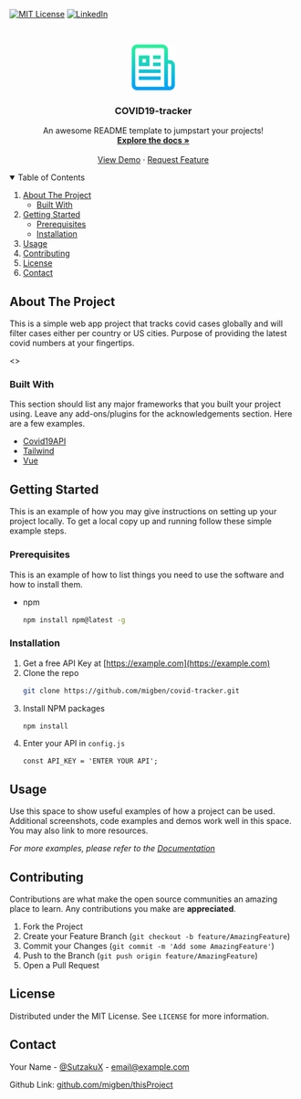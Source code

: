 [![MIT License][license-shield]][license-url]
[![LinkedIn][linkedin-shield]][linkedin-url]



<!-- PROJECT LOGO -->
<br />
<p align="center">
  <a href="https://github.com/migben/covid-tracker">
    <img src="images/logo.png" alt="Logo" width="80" height="80">
  </a>

  <h3 align="center">COVID19-tracker</h3>

  <p align="center">
    An awesome README template to jumpstart your projects!
    <br />
    <a href="https://github.com/migben/covid-tracker"><strong>Explore the docs »</strong></a>
    <br />
    <br />
    <a href="https://github.com/migben/covid-tracker">View Demo</a>
    ·
    <a href="https://github.com/migben/covid-tracker/issues">Request Feature</a>
  </p>
</p>



<!-- TABLE OF CONTENTS -->
<details open="open">
  <summary>Table of Contents</summary>
  <ol>
    <li>
      <a href="#about-the-project">About The Project</a>
      <ul>
        <li><a href="#built-with">Built With</a></li>
      </ul>
    </li>
    <li>
      <a href="#getting-started">Getting Started</a>
      <ul>
        <li><a href="#prerequisites">Prerequisites</a></li>
        <li><a href="#installation">Installation</a></li>
      </ul>
    </li>
    <li><a href="#usage">Usage</a></li>
    <li><a href="#contributing">Contributing</a></li>
    <li><a href="#license">License</a></li>
    <li><a href="#contact">Contact</a></li>
    
  </ol>
</details>



<!-- ABOUT THE PROJECT -->
## About The Project

This is a simple web app project that tracks covid cases globally and will filter cases either per country or US cities. Purpose of providing the latest covid numbers at your fingertips.

<<IMAGE OF project will go here>>

### Built With

This section should list any major frameworks that you built your project using. Leave any add-ons/plugins for the acknowledgements section. Here are a few examples.
* [Covid19API](https://covid19api.com)
* [Tailwind](https://tailwindcss.com)
* [Vue](https://vuejs.org)



<!-- GETTING STARTED -->
## Getting Started

This is an example of how you may give instructions on setting up your project locally.
To get a local copy up and running follow these simple example steps.

### Prerequisites

This is an example of how to list things you need to use the software and how to install them.
* npm
  ```sh
  npm install npm@latest -g
  ```

### Installation

1. Get a free API Key at [https://example.com](https://example.com)
2. Clone the repo
   ```sh
   git clone https://github.com/migben/covid-tracker.git
   ```
3. Install NPM packages
   ```sh
   npm install
   ```
4. Enter your API in `config.js`
   ```JS
   const API_KEY = 'ENTER YOUR API';
   ```



<!-- USAGE EXAMPLES -->
## Usage

Use this space to show useful examples of how a project can be used. Additional screenshots, code examples and demos work well in this space. You may also link to more resources.

_For more examples, please refer to the [Documentation](https://example.com)_

<!-- CONTRIBUTING -->
## Contributing

Contributions are what make the open source communities an amazing place to learn. Any contributions you make are **appreciated**.

1. Fork the Project
2. Create your Feature Branch (`git checkout -b feature/AmazingFeature`)
3. Commit your Changes (`git commit -m 'Add some AmazingFeature'`)
4. Push to the Branch (`git push origin feature/AmazingFeature`)
5. Open a Pull Request



<!-- LICENSE -->
## License

Distributed under the MIT License. See `LICENSE` for more information.



<!-- CONTACT -->
## Contact

Your Name - [@SutzakuX](https://twitter.com/SutzakuX) - email@example.com

Github Link: [github.com/migben/thisProject](https://github.com/migben/covid-tracker)



<!-- MARKDOWN LINKS & IMAGES -->
<!-- https://www.markdownguide.org/basic-syntax/#reference-style-links -->

[license-shield]: https://img.shields.io/github/license/othneildrew/Best-README-Template.svg?style=for-the-badge
[license-url]: https://github.com/migben/covid-tracker/LICENSE.txt
[linkedin-shield]: https://img.shields.io/badge/-LinkedIn-black.svg?style=for-the-badge&logo=linkedin&colorB=555
[linkedin-url]: https://linkedin.com/in/migben
[product-screenshot]: images/screenshot.png
